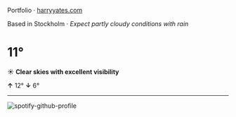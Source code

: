 Portfolio · [harryyates.com](https://harryyates.com)

<!-- WEATHER_START -->
Based in Stockholm · *Expect partly cloudy conditions with rain*

# 11°
☀️ **Clear skies with excellent visibility**

**↑** 12° **↓** 6°

---
<!-- WEATHER_END -->

<p align="left">
  <a>
    <img src="https://spotify-github-profile.kittinanx.com/api/view?uid=bigbello&cover_image=true&theme=natemoo-re&show_offline=true&background_color=121212&interchange=false&bar_color=53b14f&bar_color_cover=false" alt="spotify-github-profile">
  </a>
</p>